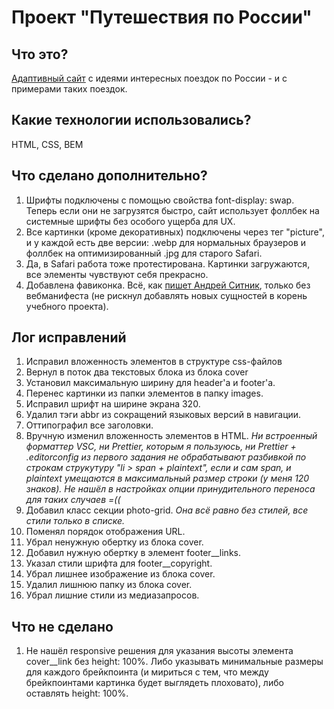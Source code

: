# Проект "Путешествия по России"

## Что это?

[Адаптивный сайт](https://skajazz.github.io/russian-travel/) с идеями интересных поездок по России - и с примерами таких поездок.

## Какие технологии использовались?

HTML, CSS, BEM

## Что сделано дополнительно?

1. Шрифты подключены с помощью свойства font-display: swap. Теперь если они не загрузятся быстро, сайт использует фоллбек на системные шрифты без особого ущерба для UX.
2. Все картинки (кроме декоративных) подключены через тег "picture", и у каждой есть две версии: .webp для нормальных браузеров и фоллбек на оптимизированный .jpg для старого Safari. 
3. Да, в Safari работа тоже протестирована. Картинки загружаются, все элементы чувствуют себя прекрасно.
4. Добавлена фавиконка. Всё, как [пишет Андрей Ситник](https://evilmartians.com/chronicles/how-to-favicon-in-2021-six-files-that-fit-most-needs), только без вебманифеста (не рискнул добавлять новых сущностей в корень учебного проекта). 

## Лог исправлений

1. Исправил вложенность элементов в структуре css-файлов
2. Вернул в поток два текстовых блока из блока cover
3. Установил максимальную ширину для header'a и footer'a.
4. Перенес картинки из папки элементов в папку images.
5. Исправил шрифт на ширине экрана 320.
6. Удалил тэги abbr из сокращений языковых версий в навигации.
7. Оттипографил все заголовки. 
8. Вручную изменил вложенность элементов в HTML. *Ни встроенный форматтер VSC, ни Prettier, которым я пользуюсь, ни Prettier + .editorconfig из первого задания не обрабатывают разбивкой по строкам струкутуру "li > span + plaintext", если и сам span, и plaintext умещаются в максимальный размер строки (у меня 120 знаков). Не нашёл в настройках опции принудительного переноса для таких случаев =((*
9. Добавил класс секции photo-grid. *Она всё равно без стилей, все стили только в списке.*
10. Поменял порядок отображения URL.
11. Убрал ненужную обертку из блока cover.
12. Добавил нужную обертку в элемент footer__links.
13. Указал стили шрифта для footer__copyright.
14. Убрал лишнее изображение из блока cover.
15. Удалил лишнюю папку из блока cover.
16. Убрал лишние стили из медиазапросов.

## Что не сделано

1. Не нашёл responsive решения для указания высоты элемента cover__link без height: 100%. Либо указывать минимальные размеры для каждого брейкпоинта (и мириться с тем, что между брейкпоинтами картинка будет выглядеть плоховато), либо оставлять height: 100%. 